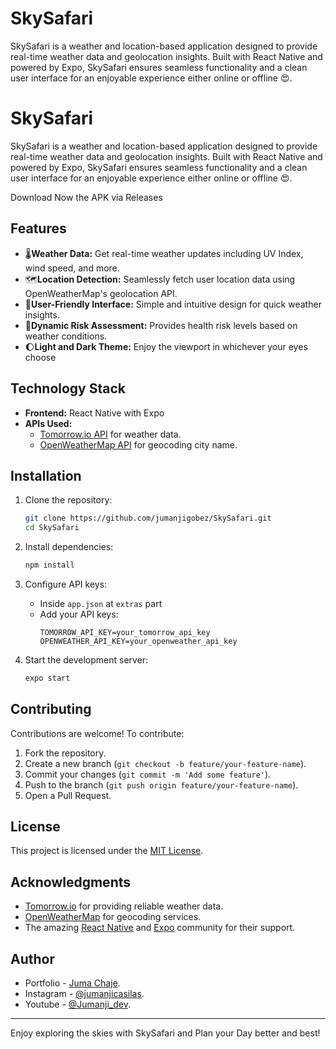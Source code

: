 # SkySafari

SkySafari is a weather and location-based application designed to provide real-time weather data and geolocation insights. Built with React Native and powered by Expo, SkySafari ensures seamless functionality and a clean user interface for an enjoyable experience either online or offline 😍.

# SkySafari

SkySafari is a weather and location-based application designed to provide real-time weather data and geolocation insights. Built with React Native and powered by Expo, SkySafari ensures seamless functionality and a clean user interface for an enjoyable experience either online or offline 😍.

Download Now the APK via Releases

## Features

- 🌡️**Weather Data:** Get real-time weather updates including UV Index, wind speed, and more.
- 🗺️**Location Detection:** Seamlessly fetch user location data using OpenWeatherMap's geolocation API.
- 🤳**User-Friendly Interface:** Simple and intuitive design for quick weather insights.
- 🥵**Dynamic Risk Assessment:** Provides health risk levels based on weather conditions.
- 🌔**Light and Dark Theme:** Enjoy the viewport in whichever your eyes choose

## Technology Stack

- **Frontend:** React Native with Expo
- **APIs Used:**
  - [Tomorrow.io API](https://www.tomorrow.io/) for weather data.
  - [OpenWeatherMap API](https://openweathermap.org/api) for geocoding city name.

## Installation

1. Clone the repository:
   ```bash
   git clone https://github.com/jumanjigobez/SkySafari.git
   cd SkySafari
   ```

2. Install dependencies:
   ```bash
   npm install
   ```

3. Configure API keys:
   - Inside `app.json` at `extras` part
   - Add your API keys:
     ```
     TOMORROW_API_KEY=your_tomorrow_api_key
     OPENWEATHER_API_KEY=your_openweather_api_key
     ```

4. Start the development server:
   ```bash
   expo start
   ```



## Contributing

Contributions are welcome! To contribute:

1. Fork the repository.
2. Create a new branch (`git checkout -b feature/your-feature-name`).
3. Commit your changes (`git commit -m 'Add some feature'`).
4. Push to the branch (`git push origin feature/your-feature-name`).
5. Open a Pull Request.

## License

This project is licensed under the [MIT License](./LICENSE).

## Acknowledgments

- [Tomorrow.io](https://www.tomorrow.io/) for providing reliable weather data.
- [OpenWeatherMap](https://openweathermap.org/) for geocoding services.
- The amazing [React Native](https://reactnative.dev/) and [Expo](https://expo.dev/) community for their support.

## Author

- Portfolio - [Juma Chaje](https://jumanjigobez.github.io/personal_portfolio/).
- Instagram - [@jumanjicasilas](https://instagram.com/@jumanjicasilas).
- Youtube - [@Jumanji_dev](https://youtube.com/@jumanji_dev).
---

Enjoy exploring the skies with SkySafari and Plan your Day better and best!
